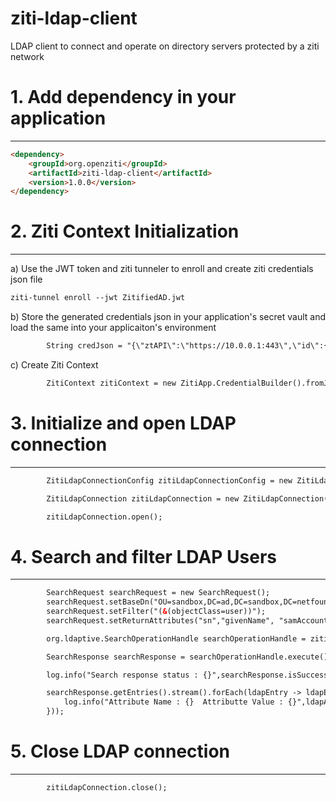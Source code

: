 # ziti-ldap-client
LDAP client to connect and operate on directory servers protected by a ziti network

# 1. Add dependency in your application
*********************************************************************
```html
<dependency>
    <groupId>org.openziti</groupId>
    <artifactId>ziti-ldap-client</artifactId>
    <version>1.0.0</version>
</dependency>
```

# 2. Ziti Context Initialization 
*********************************************************************
a) Use the JWT token and ziti tunneler to enroll  and create ziti credentials json file    
```html
ziti-tunnel enroll --jwt ZitifiedAD.jwt
```

b) Store the generated credentials json in your application's secret vault and load the same into your applicaiton's environment
```html
        String credJson = "{\"ztAPI\":\"https://10.0.0.1:443\",\"id\":{\"key\":\"pem:-----BEGIN EC PRIVATE KEY-----\\nMIGvJiQISo=\\n-----END EC PRIVATE KEY-----\\n\",\"cert\":\"pem:-----BEGIN CERTIFICATE-----\\nMIID3jZEFQ==\\n-----END CERTIFICATE-----\\n\",\"ca\":\"pem:-----BEGIN CERTIFICATE-----\\nMIIFvNd+oI=\\n-----END CERTIFICATE-----\\n\"},\"configTypes\":null}";
```

c) Create Ziti Context
```html
        ZitiContext zitiContext = new ZitiApp.CredentialBuilder().fromJson(credJson).build().getContext();
```

# 3. Initialize and open LDAP connection
*********************************************************************
```html
        ZitiLdapConnectionConfig zitiLdapConnectionConfig = new ZitiLdapConnectionConfig.Builder().service("ad ldap tcp - ad.sandbox.internal").bindDn("sandbox\\xxxx").bindPass("xxxxx").build();

        ZitiLdapConnection zitiLdapConnection = new ZitiLdapConnection(zitiContext,zitiLdapConnectionConfig);

        zitiLdapConnection.open();
```

# 4. Search and filter LDAP Users
*********************************************************************
```html
        SearchRequest searchRequest = new SearchRequest();
        searchRequest.setBaseDn("OU=sandbox,DC=ad,DC=sandbox,DC=netfoundry,DC=io");
        searchRequest.setFilter("(&(objectClass=user))");
        searchRequest.setReturnAttributes("sn","givenName", "samAccountName");

        org.ldaptive.SearchOperationHandle searchOperationHandle = zitiLdapConnection.operation(searchRequest);

        SearchResponse searchResponse = searchOperationHandle.execute();

        log.info("Search response status : {}",searchResponse.isSuccess());

        searchResponse.getEntries().stream().forEach(ldapEntry -> ldapEntry.getAttributes().stream().forEach(ldapAttribute -> {
            log.info("Attribute Name : {}  Attributte Value : {}",ldapAttribute.getName(),ldapAttribute.getStringValue());
        }));

```

# 5. Close LDAP connection
*********************************************************************
```html
        zitiLdapConnection.close();
```